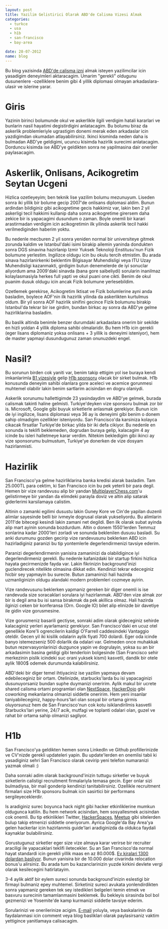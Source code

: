 ```yaml
---
layout: post
title: Yazilim Gelistirici Olarak ABD'de Calisma Vizesi Almak
categories:
  - turkce
  - usa
  - h1b
  - san-francisco
  - bay-area

date: 28-07-2012
name: blog
---
```

Bu blog yazisinda [ABD'de calisma izni](http://en.wikipedia.org/wiki/H-1B_visa) almak isteyen yazilimcilar icin yasadigim
deneyimleri aktaracagim.  Umarim "gerekli" oldugunu dusunenlere -ozelliklere
benim gibi 4 yillik diplomasi olmayan arkadaslara- ulasir ve islerine
yarar. 

# Giris

Yazinin birinci bolumunde okul ve askerlikle ilgili verdigim hatali
kararlari ve bunlarin nasil hayatimi degistirdigini anlatacagim. Bu bolumu
biraz da askerlik problemleriyle ugrastigim donemi merak eden arkadaslar icin
yazdigimdan okumadan atlayabilirsiniz. Ikinci kisminda neden daha is bulmadan
ABD'ye geldigimi, ucuncu kisimda hazirlik surecimi anlatacagim.  Dorduncu
kisimda ise ABD'ye geldikten sonra ne yapilmasina dair oneriler paylasacagim.

# Askerlik, Onlisans, Acikogretim Seytan Ucgeni

Hizlica ozetleyeyim; ben teknik lise yazilim bolumu mezunuyum. Liseden sonra
iki yillik bir bolume gecip 2007'de onlisans diplomasi aldim. Bunun ardindan
bildiginiz gibi acikogretime gecis hakkimiz var, lakin ben 2 yil askerligi
tecil hakkimi kullanip daha sonra acikogretime girersem daha zekice bir is
yapacagimi dusundum o zaman. Boyle onemli bir karari arastirmadan verdigim icin
acikogretimin ilk yilinda askerlik tecil hakki verilmediginden haberim yoktu.

Bu nedenle mecburen 2 yil sonra yeniden normal bir universiteye gitmek zorunda
kaldim ve Istanbul'daki isimi birakip ailemin yaninda dondukten sonra DGS
sinavina hazirlanip Izmir Yuksek Teknoloji Enstitusu'nun Fizik bolumune
yerlestim. Ingilizce oldugu icin bu okulu tercih etmistim. Bu arada sinava
hazirlanirkenki beklentim Bilgisayar Muhendisligi veya ITU Uzay Muhendisligi
kazanmakti, girdigim butun denemelerde de iyi sonuclar aliyordum ama 2009'daki
sinavda (bana gore saibeliydi) sorularin inanilmaz kolaylasmasiyla herkes full
yapti ve okul puani one cikti.  Benim de okul puanim dusuk oldugu icin ancak
Fizik bolumune yerlesebildim.

Ozetlemek gerekirse, Acikogretim Iktisat ve Fizik bolumlerine ayni anda
basladim, boylece AOF'nin ilk hazirlik yilinda da askerlikten kurtulmus oldum.
Bir yil sonra AOF hazirlik sinifini gecince Fizik bolumunu birakip Istanbul'da
tekrar bir ise girdim, bundan birkac ay sonra da ABD'ye gelme hazirliklarina
basladim.

Bu baslik altinda benimle benzer durumdaki arkadaslara onerim bir sekilde en
hizli yoldan 4 yillik diploma sahibi olmalaridir. Bu hem H1b icin gerekli (eger
lisans diplomaniz yoksa onlisans + 3 yillik is deneyimi isteniyor), hem de
master yapmayi dusundugunuz zaman onunuzdeki engel.

# Nasil?

Bu sorunun birden cok yaniti var, benim takip ettigim yol ise buraya kendi
imkanlarimla [B1 vizesiyle](http://en.wikipedia.org/wiki/B_visa) gelip [H1b
sponsoru](http://en.wikipedia.org/wiki/H-1B_visa) olacak bir sirket bulmak. H1b
konusunda deneyim sahibi olanlara gore aceleci ve acemice gorunmesi muhtemel
olabilir lakin benim sartlarim acisindan en dogru olaniydi.  

Askerlik sorunumu hallettigimde 23 yasindaydim ve ABD'ye gelmek, burada
calismak takinti haline gelmisti. Turkiye'deyken vize sponsoru bulmak zor bir
is. Microsoft, Google gibi buyuk sirketlerle anlasmak gerekiyor. Bunun icin de
iyi ingilizce, lisans diplomasi veya 36 ay is deneyimi gibi benim o donem sahip
olmadigim ozellikler isteniyordu. San Francisco'da karsiniza kolayca cikacak
firsatlar Turkiye'de birkac yilda bir iki defa cikiyor. Bu nedenle en sonunda
is teklifi beklemeden, dogrudan buraya gelip, kalacagim 4 ay icinde bu isleri
halletmeye karar verdim. Nitekim bekledigim gibi ikinci ay vize sponsorumu
bulmustum, Turkiye'ye donerken de vize dosyam hazirlanmisti.

# Hazirlik

San Francisco'ya  gelme hazirliklarina banka kredisi alarak basladim. Tam
25.000TL para cektim, ki San Francisco icin bu pek yeterli bir para degil.
Hemen bir vize randevusu alip bir yandan
[MultiplayerChess.com](http://multiplayerchess.com)'u gelistirmeye bir yandan
da elimdeki parayla doviz ve altin alip satarak giderlerimi karsilamaya
calistim. 

Altinin o zamanki egilimi dusustu lakin Guney Kore ve Cin'de yapilan duzenli
alimlar sayesinde belli bir ivmeyle dogrusal olarak yukseliyordu. Bu alimlarin
2011'de bitecegi kesindi lakin zamani net degildi. Ben ilk olarak subat ayinda
alip mart ayinin sonunda bozdurdum. Altin o donem 1550'lerden Temmuz sonlarina
kadar 2000'leri zorladi ve sonunda beklenilen dususu basladi. Su anki durumunu
gozden gecirip vize randevusunu beklerken ABD icin hazirladiginiz paranizi bu
tip yontemlerle degerlendirmenizi tavsiye ederim.

Paranizi degerlendirmenin yanisira zamaninizi da olabildigince iyi
degerlendirmeniz gerekli. Bu nedenle kafanizdaki bir startup firkini hizlica
hayata gecirmenizde fayda var. Lakin fikrinizin background'inizi guclendirecek
nitelikte olmasina dikkat edin. Kendinizi tekrar edeceginiz hicbir sey yapmayin
bu surecte. Butun zamaninizi hali hazirda uzmanliginizin oldugu alandaki modern
problemleri cozmeye ayirin. 

Vize randevusunu beklerken yapmaniz gereken bir diger onemli is ise randevuda
size soracaklari sorulara iyi hazirlanmak. ABD'den vize almak zor bir is degil
ama bu isi sansa birakmak da pek akillica olmaz. Hali hazirda ilginizi ceken
bir konferansa (Orn. Google IO) bilet alip elinizde bir davetiye ile gidin vize
gorusmesine.

Vize gorusmeniz basarili gectiyse, sonraki adim olarak gideceginiz sehirde
kalacaginiz yerleri ayarlamaniz gerekiyor. San Francisco'daki en ucuz otel
genellikle Kore'li ogrencilerin kaldigi O'Farrell caddesindeki Vantaggio
oteldir. Gecen yil iki kisilik odalarin aylik fiyati 700 dolardi.  Eger oda
icinde banyo istemezseniz 500 dolarlik da odalari var. Gelmeden once muhakkak
butun rezervasyonlarinizi duzgunce yapin ve dogrulayin, yoksa su an bir
arkadasimin basina geldigi gibi tenderloin bolgesinde (San Francisco sehir
merkezinin pislik icindeki suc orani yuksek kismi) kasvetli, dandik bir otele
aylik 1800$ odemek durumunda kalabilirsiniz.

ABD'deki bir diger temel ihtiyaciniz ise yazilim yapmaya devam edebileceginiz
bir ortam. Otelinizde, starbucks'larda bu isi yapacaginizi dusunuyorsaniz
bundan suphe duymanizi oneririm. Aylik makul bir ucrete shared calisma ortami
programlari olan [NextSpace](http://nextspace.us),
[HackerDojo](http://hackerdojo.com) gibi coworking mekanlarina olmanizi
siddetle oneririm. Hem yeni insanlar taniyabileceginiz, happy-hours'lari olan
sosyal bir ortama girmis oluyorsunuz hem de San Francisco'nun cok kotu
isiklandirilmis kasvetli Starbucks'lari yerine, 24/7 acik, mutfagi ve toplanti
odalari olan, guzel ve rahat bir ortama sahip olmanizi sagliyor. 

# H1b

San Francisco'ya geldikten hemen sonra LinkedIn ve Github profillerinizde ve
CV'nizde gerekli updateleri yapin. Bu update'lerden en onemlisi tabii ki
yasadiginiz sehri San Francisco olarak cevirip yeni telefon numaranizi yazmak
olmali :)

Daha sonraki adim olarak background'inizin tuttugu sirketler ve buyuk
sirketlerin calistigi recruitment firmalariyla temasa gecin. Eger onlar sizi
bulmadiysa, bir mail gonderip kendinizi tanitabilirsiniz. Ozellikle recruitment
firmalari size H1b sponsoru bulmak icin sasirtici bir performans
sergileyeceklerdir.

Is aradiginiz surec boyunca hack night gibi hacker etkinliklerine mumkun
oldugunca katilin. Bu hem network acisindan, hem sosyallesmek acisindan cok
onemli. Bu tip etkinlikleri Twitter, [HackerSpaces](http://hackerspaces.org),
[Meetup](http://meetup.com) gibi sitelerden bulup takip etmenizi siddetle
oneriyorum. Ayrica Google'da Bay Area'ya gelen hackerlar icin hazirlanmis
guide'lari aradiginizda da oldukca faydali kaynaklar bulabilirsiniz.

Gorustugunuz sirketler eger size vize almaya karar verirse bir recruiter
araciligi ile yapacaklari teklifi iletecekler. Su an San Francisco'da normal
hayat standardi icin gerekli yillik maas en az 80.000$. [Ev kiralari 1300
dolardan basliyor](http://padmapper.com). Bunun yanisira bir de 10.000 dolar
civarinda relocation bonus'u alirsiniz. Bu arada tum bu kazanclarinizin yuzde
kirkini devlete vergi olarak kesilecegini hatirlatayim.

3-4 aylik aktif bir eylem sureci sonunda background'inizin eslestigi bir
firmayi bulmaniz epey muhtemel. Sirketiniz sureci avukata yonlendirdikten sonra
yapmaniz gereken tek sey istedikleri belgeleri temin etmek ve basvuru surecinin
tamamlanmasini beklemek. Bu bekleyis sirasinda bol bol gezmenizi ve Yosemite'de
kamp kurmanizi siddetle tavsiye ederim.

Sorularinizi ve onerilerinize acigim. [E-mail](mailto:azer@kodfabrik.com)
yoluyla, veya baskalarinin da faydalanmasi icin comment veya blog basliklari
olarak paylasirsaniz vaktim yettigince yanitlamaya calisacagim. 
